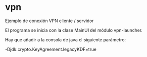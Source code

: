 # vpn

Ejemplo de conexión VPN cliente / servidor

El programa se inicia con la clase MainUI del módulo vpn-launcher.

Hay que añadir a la consola de java el siguiente parámetro:

-Djdk.crypto.KeyAgreement.legacyKDF=true
